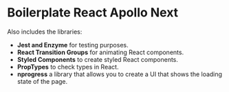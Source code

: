 # Boilerplate React Apollo Next

Also includes the libraries:

- **Jest and Enzyme** for testing purposes.
- **React Transition Groups** for animating React components.
- **Styled Components** to create styled React components.
- **PropTypes** to check types in React.
- **nprogress** a library that allows you to create a UI that shows the loading state of the page.
